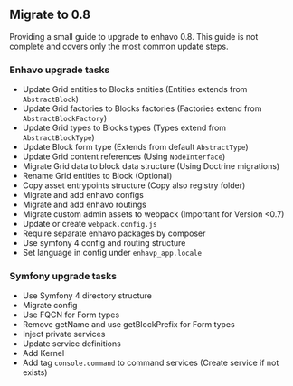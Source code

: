 ## Migrate to 0.8

Providing a small guide to upgrade to enhavo 0.8. This guide is not
complete and covers only the most common update steps.

### Enhavo upgrade tasks

-   Update Grid entities to Blocks entities (Entities extends from
    `AbstractBlock`)
-   Update Grid factories to Blocks factories (Factories extend from
    `AbstractBlockFactory`)
-   Update Grid types to Blocks types (Types extend from
    `AbstractBlockType`)
-   Update Block form type (Extends from default `AbstractType`)
-   Update Grid content references (Using `NodeInterface`)
-   Migrate Grid data to block data structure (Using Doctrine
    migrations)
-   Rename Grid entities to Block (Optional)
-   Copy asset entrypoints structure (Copy also registry folder)
-   Migrate and add enhavo configs
-   Migrate and add enhavo routings
-   Migrate custom admin assets to webpack (Important for Version \<0.7)
-   Update or create `webpack.config.js`
-   Require separate enhavo packages by composer
-   Use symfony 4 config and routing structure
-   Set language in config under `enhavp_app.locale`

### Symfony upgrade tasks

-   Use Symfony 4 directory structure
-   Migrate config
-   Use FQCN for Form types
-   Remove getName and use getBlockPrefix for Form types
-   Inject private services
-   Update service definitions
-   Add Kernel
-   Add tag `console.command` to command services (Create service if not
    exists)
